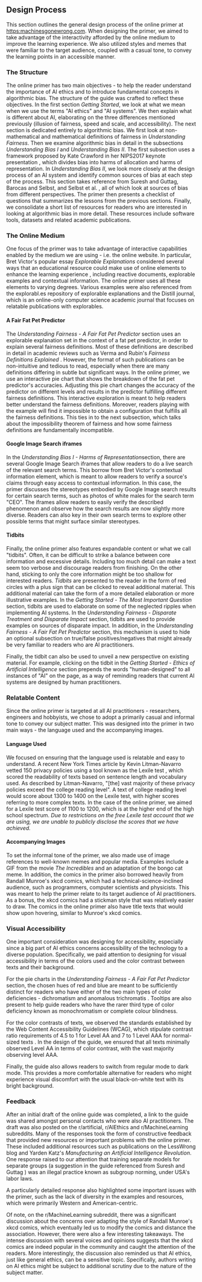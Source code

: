 ## Design Process

This section outlines the general design process of the online primer at [https:machinesgonewrong.com](https://machinesgonewrong.com). When designing the primer, we aimed to take advantage of the interactivity afforded by the online medium to improve the learning experience. We also utilized styles and memes that were familiar to the target audience, coupled with a casual tone, to convey the learning points in an accessible manner.

### The Structure

The online primer has two main objectives - to help the reader understand the importance of AI ethics and to introduce fundamental concepts in algorithmic bias. The structure of the guide was crafted to reflect these objectives. In the first section *Getting Started*, we look at what we mean when we use the terms "AI ethics" and "AI systems". We then explain what is different about AI, elaborating on the three differences mentioned previously (illusion of fairness, speed and scale, and accessibility). The next section is dedicated entirely to algorithmic bias. We first look at non-mathematical and mathematical definitions of fairness in *Understanding Fairness*. Then we examine algorithmic bias in detail in the subsections *Understanding Bias I* and *Understanding Bias II*. The first subsection uses a framework proposed by Kate Crawford in her NIPS2017 keynote presentation <dt-cite cite="crawford2017trouble"></dt-cite>, which divides bias into harms of allocation and harms of representation. In *Understanding Bias II*, we look more closely at the design process of an AI system and identify common sources of bias at each step of the process. This section takes reference from Suresh and Guttag, Barocas and Selbst, and Selbst et al. <dt-cite cite="suresh2019framework,barocas2016big,selbst2019fairness"></dt-cite>, all of which look at sources of bias from different perspectives. The primer then presents a checklist of questions that summarizes the lessons from the previous sections. Finally, we consolidate a short list of resources for readers who are interested in looking at algorithmic bias in more detail. These resources include software tools, datasets and related academic publications.

### The Online Medium

One focus of the primer was to take advantage of interactive capabilities enabled by the medium we are using - i.e. the online website. In particular, Bret Victor's popular essay *Explorable Explanations* considered several ways that an educational resource could make use of online elements to enhance the learning experience <dt-cite cite="victor2011explorable"></dt-cite>, including reactive documents, explorable examples and contextual information. The online primer uses all these elements to varying degrees. Various examples were also referenced from the explorabl.es repository of explorable explanations and the Distill journal, which is an online-only computer science academic journal that focuses on relatable publications with explorables.

<!-- Add diagrams here -->

#### A Fair Fat Pet Predictor

The *Understanding Fairness - A Fair Fat Pet Predictor* section uses an explorable explanation set in the context of a fat pet predictor, in order to explain several fairness definitions. Most of these definitions are described in detail in academic reviews such as Verma and Rubin's *Fairness Definitions Explained* <dt-cite cite="verma2018fairness"></dt-cite>. However, the format of such publications can be non-intuitive and tedious to read, especially when there are many definitions differing in subtle but significant ways. In the online primer, we use an interactive pie chart that shows the breakdown of the fat pet predictor's accuracies. Adjusting this pie chart changes the accuracy of the predictor on different levels and results in the predictor fulfilling different fairness definitions. This interactive exploration is meant to help readers better understand the fairness definitions. Moreover, readers playing with the example will find it impossible to obtain a configuration that fulfills all the fairness definitions. This ties in to the next subsection, which talks about the impossibility theorem of fairness and how some fairness definitions are fundamentally incompatible.

#### Google Image Search iframes

In the *Understanding Bias I - Harms of Representation*section, there are several Google Image Search iframes that allow readers to do a live search of the relevant search terms. This borrow from Bret Victor's contextual information element, which is meant to allow readers to verify a source's claims through easy access to contextual information. In this case, the primer discusses the stereotypes embodied by Google Image search results for certain search terms, such as photos of white males for the search term "CEO". The iframes allow readers to easily verify the described phenomenon and observe how the search results are now slightly more diverse. Readers can also key in their own search terms to explore other possible terms that might surface similar stereotypes.

#### Tidbits

Finally, the online primer also features expandable content or what we call "tidbits". Often, it can be difficult to strike a balance between core information and excessive details. Including too much detail can make a text seem too verbose and discourage readers from finishing. On the other hand, sticking to only the core information might be too shallow for interested readers. *Tidbits* are presented to the reader in the form of red circles with a plus sign that can be clicked to reveal additional material. This additional material can take the form of a more detailed elaboration or more illustrative examples. In the *Getting Started - The Most Important Question* section, tidbits are used to elaborate on some of the neglected ripples when implementing AI systems. In the *Understanding Fairness - Disparate Treatment and Disparate Impact* section, tidbits are used to provide examples on sources of disparate impact. In addition, in the *Understanding Fairness - A Fair Fat Pet Predictor* section, this mechanism is used to hide an optional subsection on true/false positives/negatives that might already be very familiar to readers who are AI practitioners.

Finally, the tidbit can also be used to unveil a new perspective on existing material. For example, clicking on the tidbit in the *Getting Started - Ethics of Artificial Intelligence* section prepends the words "human-designed" to all instances of "AI" on the page, as a way of reminding readers that current AI systems are designed by human practitioners.

### Relatable Content

Since the online primer is targeted at all AI practitioners - researchers, engineers and hobbyists, we chose to adopt a primarily casual and informal tone to convey our subject matter. This was designed into the primer in two main ways - the language used and the accompanying images.

#### Language Used

We focused on ensuring that the language used is relatable and easy to understand. A recent New York Times article by Kevin Litman-Navarro vetted 150 privacy policies using a tool known as the Lexile test <dt-cite cite="litman2019we"></dt-cite>, which scored the readability of texts based on sentence length and vocabulary used. As described by Litman-Navarro, "[the] vast majority of these privacy policies exceed the college reading level". A text of college reading level would score about 1300 to 1400 on the Lexile test, with higher scores referring to more complex texts. In the case of the online primer, we aimed for a Lexile test score of 1100 to 1200, which is at the higher end of the high school spectrum. *Due to restrictions on the free Lexile test account that we are using, we are unable to publicly disclose the scores that we have achieved.*

#### Accompanying Images

To set the informal tone of the primer, we also made use of image references to well-known memes and popular media. Examples include a GIF from the movie *The Incredibles* and an adaptation of the bongo cat meme. In addition, the comics in the primer also borrowed heavily from Randall Munroe's xkcd comics, which had a technical-science-inclined audience, such as programmers, computer scientists and physicists. This was meant to help the primer relate to its target audience of AI practitioners. As a bonus, the xkcd comics had a stickman style that was relatively easier to draw. The comics in the online primer also have title texts that would show upon hovering, similar to Munroe's xkcd comics.

### Visual Accessibility

One important consideration was designing for accessibility, especially since a big part of AI ethics concerns accessibility of the technology to a diverse population. Specifically, we paid attention to designing for visual accessibility in terms of the colors used and the color contrast between texts and their background.

For the pie charts in the *Understanding Fairness - A Fair Fat Pet Predictor* section, the chosen hues of red and blue are meant to be sufficiently distinct for readers who have either of the two main types of color deficiencies - dichromatism and anomalous trichromatis <dt-cite cite="jefferson2006accommodating"></dt-cite>. Tooltips are also present to help guide readers who have the rarer third type of color deficiency known as monochromatism or complete colour blindness.

For the color contrasts of texts, we observed the standards established by the Web Content Accessibility Guidelines (WCAG), which stipulate contrast ratio requirements of 4.5 to 1 for Level AA and 7 to 1 Level AAA for normal-sized texts <dt-cite cite="caldwell2008web"></dt-cite>. In the design of the guide, we ensured that all texts minimally observed Level AA in terms of color contrast, with the vast majority observing level AAA.

Finally, the guide also allows readers to switch from regular mode to dark mode. This provides a more comfortable alternative for readers who might experience visual discomfort with the usual black-on-white text with its bright background.

### Feedback

After an initial draft of the online guide was completed, a link to the guide was shared amongst personal contacts who were also AI practitioners. The draft was also posted on the r/artificial, r/AIEthics and r/MachineLearning subreddits. Many of the responses took the form of constructive feedback that provided new resources or important problems with the online primer. These included additional resources such as publications on the LessWrong blog and Yarden Katz's *Manufacturing an Artificial Intelligence Revolution*. One response raised to our attention that training separate models for separate groups (a suggestion in the guide referenced from Suresh and Guttag <dt-cite cite="suresh2019framework"></dt-cite>) was an illegal practice known as subgroup norming, under USA's labor laws.

A particularly detailed response also highlighted some important issues with the primer, such as the lack of diversity in the examples and resources, which were primarily Western and American-centric.

Of note, on the r/MachineLearning subreddit, there was a significant discussion about the concerns over adapting the style of Randall Munroe's xkcd comics, which eventually led us to modify the comics and distance the association. However, there were also a few interesting takeaways. The intense discussion with several voices and opinions suggests that the xkcd comics are indeed popular in the community and caught the attention of the readers. More interestingly, the discussion also reminded us that AI ethics, just like general ethics, can be a sensitive topic. Specifically, authors writing on AI ethics might be subject to additional scrutiny due to the nature of the subject matter.
